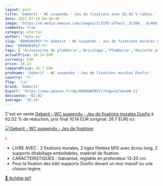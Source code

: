 ```yaml
---
layout: post
title: 'Geberit - WC suspendu - Jeu de fixations avec 62.02 % rabais '
date: 2021-07-19 04:36:48
image: 'https://m.media-amazon.com/images/I/31PE-a7hwcS._SL500_._SL400_.jpg'
comments: true
category: ofertas
author: 'tole.es'
slug: 'B000UW1M1Y-fr Geberit - WC suspendu - Jeu de fixations murales Duofix'
sku: 'B000UW1M1Y-fr'
tags: [ 'Accessoires de plomberie','Bricolage','Plomberie','Raccords pour tuyaux','geberit', ]
actualPrice: 10.14 EUR
currency: EUR
price: 10.14
comparePrice: 26.7 EUR
prodname: 'Geberit - WC suspendu - Jeu de fixations murales Duofix'
country: 'fr'
flag: '🇫🇷'
brand: 'Geberit'
buyurl: 'https://www.amazon.fr/dp/B000UW1M1Y/?tag=tolees0d-21'
descuento: '62.02'
average: '10.14'
---
```


C'est en vente [Geberit - WC suspendu - Jeu de fixations murales Duofix](https://www.amazon.fr/dp/B000UW1M1Y/?tag=tolees0d-21)  à  62.02 % de réduction, prix final  10.14 EUR (original: 26.7 EUR) ici:

[![Geberit - WC suspendu - Jeu de fixations](https://m.media-amazon.com/images/I/31PE-a7hwcS._SL500_._SL400_.jpg)](https://www.amazon.fr/dp/B000UW1M1Y/?tag=tolees0d-21)

ℹ️:

- LIVRE AVEC : 2 fixations murales, 2 tiges filetées M10 avec écrou long, 2 supports dhabillage emboîtables, matériel de fixation.
- CARACTERISTIQUES : Galvanisé, réglable en profondeur 13-20 cm.
- Pour la fixation des bâti-supports Duofix devant un mur massif ou une cloison légère.

[🛒 Achète-le!!](https://www.amazon.fr/dp/B000UW1M1Y/?tag=tolees0d-21)
